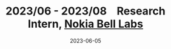 ---
layout: post
title: <b>2023/06&nbsp;-&nbsp;2023/08</b> &nbsp;&nbsp;  Research Intern,  <a href="https://www.bell-labs.com/">Nokia Bell Labs</a>
date: 2023-06-05
description: an example of a blog post with jupyter notebook
categories: sample-posts jupyter-notebook
giscus_comments: true
related_posts: false
---